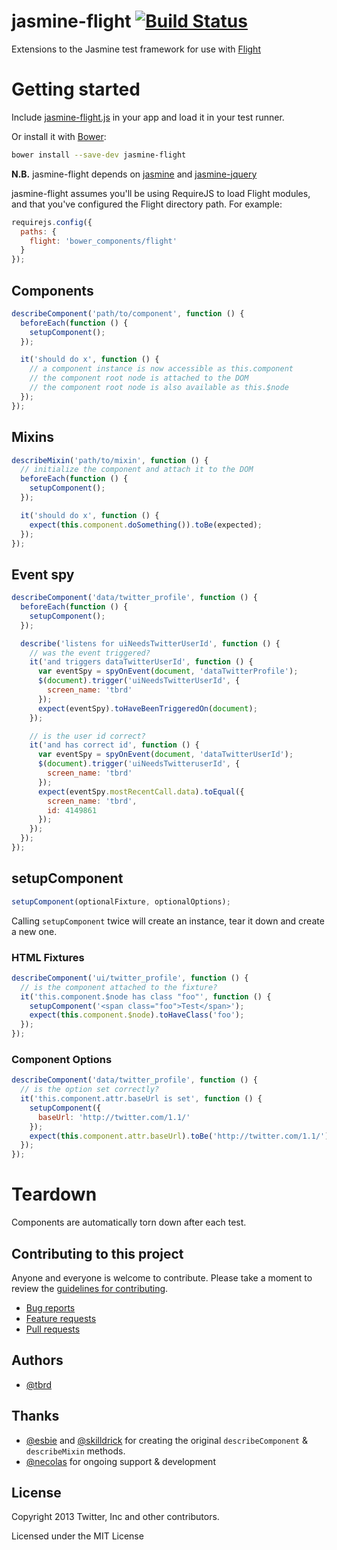 # jasmine-flight [![Build Status](https://travis-ci.org/flightjs/jasmine-flight.png?branch=master)](http://travis-ci.org/flightjs/jasmine-flight)

Extensions to the Jasmine test framework for use with [Flight](https://github.com/flightjs/flight)

# Getting started

Include [jasmine-flight.js](https://raw.github.com/flightjs/jasmine-flight/master/lib/jasmine-flight.js)
in your app and load it in your test runner.

Or install it with [Bower](http://bower.io/):

```bash
bower install --save-dev jasmine-flight
```

**N.B.** jasmine-flight depends on
[jasmine](https://github.com/pivotal/jasmine) and
[jasmine-jquery](https://github.com/velesin/jasmine-jquery)

jasmine-flight assumes you'll be using RequireJS to load Flight modules, and
that you've configured the Flight directory path. For example:

```javascript
requirejs.config({
  paths: {
    flight: 'bower_components/flight'
  }
});
```

## Components

```javascript
describeComponent('path/to/component', function () {
  beforeEach(function () {
    setupComponent();
  });

  it('should do x', function () {
    // a component instance is now accessible as this.component
    // the component root node is attached to the DOM
    // the component root node is also available as this.$node
  });
});
```

## Mixins

```javascript
describeMixin('path/to/mixin', function () {
  // initialize the component and attach it to the DOM
  beforeEach(function () {
    setupComponent();
  });

  it('should do x', function () {
    expect(this.component.doSomething()).toBe(expected);
  });
});
```

## Event spy

```javascript
describeComponent('data/twitter_profile', function () {
  beforeEach(function () {
    setupComponent();
  });

  describe('listens for uiNeedsTwitterUserId', function () {
    // was the event triggered?
    it('and triggers dataTwitterUserId', function () {
      var eventSpy = spyOnEvent(document, 'dataTwitterProfile');
      $(document).trigger('uiNeedsTwitterUserId', {
        screen_name: 'tbrd'
      });
      expect(eventSpy).toHaveBeenTriggeredOn(document);
    });

    // is the user id correct?
    it('and has correct id', function () {
      var eventSpy = spyOnEvent(document, 'dataTwitterUserId');
      $(document).trigger('uiNeedsTwitteruserId', {
        screen_name: 'tbrd'
      });
      expect(eventSpy.mostRecentCall.data).toEqual({
        screen_name: 'tbrd',
        id: 4149861
      });
    });
  });
});
```

## setupComponent

```javascript
setupComponent(optionalFixture, optionalOptions);
```

Calling `setupComponent` twice will create an instance, tear it down and create a new one.

### HTML Fixtures

```javascript
describeComponent('ui/twitter_profile', function () {
  // is the component attached to the fixture?
  it('this.component.$node has class "foo"', function () {
    setupComponent('<span class="foo">Test</span>');
    expect(this.component.$node).toHaveClass('foo');
  });
});
```

### Component Options

```javascript
describeComponent('data/twitter_profile', function () {
  // is the option set correctly?
  it('this.component.attr.baseUrl is set', function () {
    setupComponent({
      baseUrl: 'http://twitter.com/1.1/'
    });
    expect(this.component.attr.baseUrl).toBe('http://twitter.com/1.1/');
  });
});
```

# Teardown

Components are automatically torn down after each test.

## Contributing to this project

Anyone and everyone is welcome to contribute. Please take a moment to
review the [guidelines for contributing](CONTRIBUTING.md).

* [Bug reports](CONTRIBUTING.md#bugs)
* [Feature requests](CONTRIBUTING.md#features)
* [Pull requests](CONTRIBUTING.md#pull-requests)

## Authors

* [@tbrd](http://github.com/tbrd)

## Thanks

* [@esbie](http://github.com/esbie) and
  [@skilldrick](http://github.com/skilldrick) for creating the original
  `describeComponent` & `describeMixin` methods.
* [@necolas](http://github.com/necolas) for ongoing support & development

## License

Copyright 2013 Twitter, Inc and other contributors.

Licensed under the MIT License
